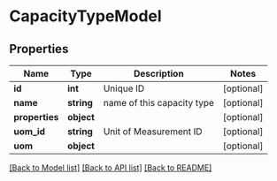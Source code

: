 # CapacityTypeModel

## Properties
Name | Type | Description | Notes
------------ | ------------- | ------------- | -------------
**id** | **int** | Unique ID | [optional] 
**name** | **string** | name of this capacity type | [optional] 
**properties** | **object** |  | [optional] 
**uom_id** | **string** | Unit of Measurement ID | [optional] 
**uom** | **object** |  | [optional] 

[[Back to Model list]](../README.md#documentation-for-models) [[Back to API list]](../README.md#documentation-for-api-endpoints) [[Back to README]](../README.md)


